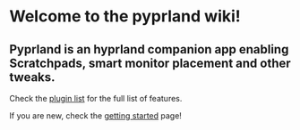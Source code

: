 # Welcome to the pyprland wiki!

## Pyprland is an hyprland companion app enabling Scratchpads, smart monitor placement and other tweaks.

Check the [plugin list](Plugins) for the full list of features.

If you are new, check the [getting started](Getting-started) page!
